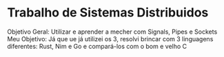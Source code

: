 # Trabalho de Sistemas Distribuidos

Objetivo Geral: Utilizar e aprender a mecher com Signals, Pipes e Sockets
Meu Objetivo: Já que ue já utilizei os 3, resolvi brincar com 3 linguagens diferentes: Rust, Nim e Go e compará-los com o bom e velho C
